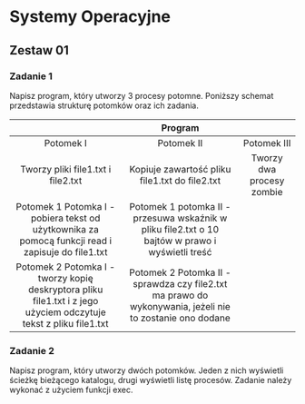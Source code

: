 # Systemy Operacyjne

## Zestaw 01

### Zadanie 1

Napisz program, który utworzy 3 procesy potomne. Poniższy schemat przedstawia strukturę potomków oraz ich zadania.

|                               |                Program                   |                            |
| :---------------------------: | :--------------------------------------: | :------------------------: |
|           Potomek I           |               Potomek II                 |         Potomek III        |
| Tworzy pliki file1.txt i file2.txt | Kopiuje zawartość pliku file1.txt do file2.txt | Tworzy dwa procesy zombie |
| Potomek 1 Potomka I - pobiera tekst od użytkownika za pomocą funkcji read i zapisuje do file1.txt | Potomek 1 potomka II - przesuwa wskaźnik w pliku file2.txt o 10 bajtów w prawo i wyświetli treść |  |
|  Potomek 2 Potomka I - tworzy kopię deskryptora pliku file1.txt i z jego użyciem odczytuje tekst z pliku file1.txt | Potomek 2 Potomka II - sprawdza czy file2.txt ma prawo do wykonywania, jeżeli nie to zostanie ono dodane |  |

### Zadanie 2

Napisz program, który utworzy dwóch potomków. Jeden z nich wyświetli ścieżkę bieżącego katalogu, drugi wyświetli listę procesów. Zadanie należy wykonać z użyciem funkcji exec.
